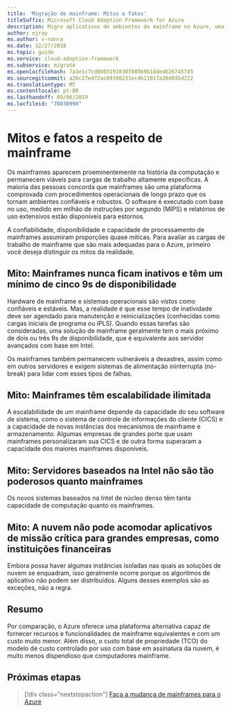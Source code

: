 ```yaml
---
title: 'Migração de mainframe: Mitos e fatos'
titleSuffix: Microsoft Cloud Adoption Framework for Azure
description: Migre aplicativos de ambientes de mainframe no Azure, uma infraestrutura escalonável, altamente disponível e comprovada para sistemas que atualmente executam em mainframes.
author: njray
ms.author: v-nanra
ms.date: 12/27/2018
ms.topic: guide
ms.service: cloud-adoption-framework
ms.subservice: migrate
ms.openlocfilehash: 7a3e1c7cd0003191838f08569b18de4626745745
ms.sourcegitcommit: a26c27ed72ac89198231ec4b11917a20d03bd222
ms.translationtype: MT
ms.contentlocale: pt-BR
ms.lasthandoff: 09/06/2019
ms.locfileid: "70830990"
---
```

# <a name="mainframe-myths-and-facts"></a>Mitos e fatos a respeito de mainframe

Os mainframes aparecem proeminentemente na história da computação e permanecem viáveis para cargas de trabalho altamente específicas. A maioria das pessoas concorda que mainframes são uma plataforma comprovada com procedimentos operacionais de longo prazo que os tornam ambientes confiáveis e robustos. O software é executado com base no uso, medido em milhão de instruções por segundo (MIPS) e relatórios de uso extensivos estão disponíveis para estornos.

A confiabilidade, disponibilidade e capacidade de processamento de mainframes assumiram proporções quase míticas. Para avaliar as cargas de trabalho de mainframe que são mais adequadas para o Azure, primeiro você deseja distinguir os mitos da realidade.

## <a name="myth-mainframes-never-go-down-and-have-a-minimum-of-five-9s-of-availability"></a>Mito: Mainframes nunca ficam inativos e têm um mínimo de cinco 9s de disponibilidade

Hardware de mainframe e sistemas operacionais são vistos como confiáveis e estáveis. Mas, a realidade é que esse tempo de inatividade deve ser agendado para manutenção e reinicializações (conhecidas como cargas iniciais de programa ou IPLS). Quando essas tarefas são consideradas, uma solução de mainframe geralmente tem o mais próximo de dois ou três 9s de disponibilidade, que é equivalente aos servidor avançados com base em Intel.

Os mainframes também permanecem vulneráveis a desastres, assim como em outros servidores e exigem sistemas de alimentação ininterrupta (no-break) para lidar com esses tipos de falhas.

## <a name="myth-mainframes-have-limitless-scalability"></a>Mito: Mainframes têm escalabilidade ilimitada

A escalabilidade de um mainframe depende da capacidade do seu software de sistema, como o sistema de controle de informações do cliente (CICS) e a capacidade de novas instâncias dos mecanismos de mainframe e armazenamento. Algumas empresas de grandes porte que usam mainframes personalizaram sua CICS e de outra forma superaram a capacidade dos maiores mainframes disponíveis.

## <a name="myth-intel-based-servers-are-not-as-powerful-as-mainframes"></a>Mito: Servidores baseados na Intel não são tão poderosos quanto mainframes

Os novos sistemas baseados na Intel de núcleo denso têm tanta capacidade de computação quanto os mainframes.

## <a name="myth-the-cloud-cant-accommodate-mission-critical-applications-for-large-companies-such-as-financial-institutions"></a>Mito: A nuvem não pode acomodar aplicativos de missão crítica para grandes empresas, como instituições financeiras

Embora possa haver algumas instâncias isoladas nas quais as soluções de nuvem se enquadram, isso geralmente ocorre porque os algoritmos de aplicativo não podem ser distribuídos. Alguns desses exemplos são as exceções, não a regra.

## <a name="summary"></a>Resumo

Por comparação, o Azure oferece uma plataforma alternativa capaz de fornecer recursos e funcionalidades de mainframe equivalentes e com um custo muito menor. Além disso, o custo total de propriedade (TCO) do modelo de custo controlado por uso com base em assinatura da nuvem, é muito menos dispendioso que computadores mainframe.

## <a name="next-steps"></a>Próximas etapas

> [!div class="nextstepaction"]
> [Faça a mudança de mainframes para o Azure](migration-strategies.md)

